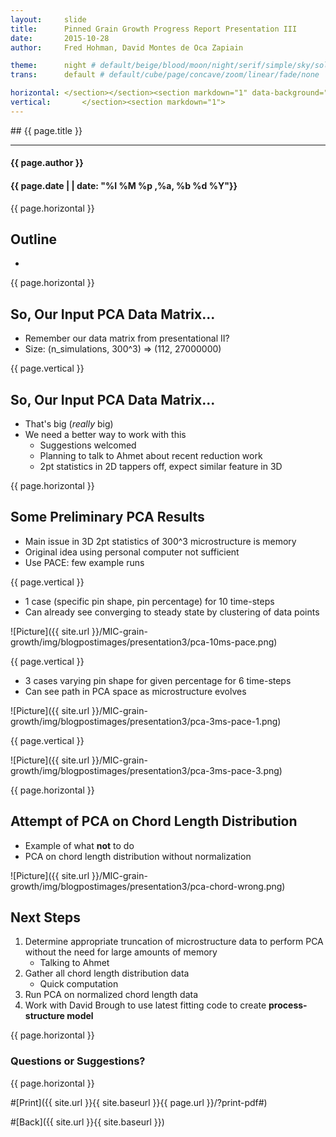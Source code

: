 ```yaml
---
layout:     slide
title:     	Pinned Grain Growth Progress Report Presentation III
date:      	2015-10-28
author:     Fred Hohman, David Montes de Oca Zapiain

theme:		night # default/beige/blood/moon/night/serif/simple/sky/solarized
trans:		default # default/cube/page/concave/zoom/linear/fade/none

horizontal:	</section></section><section markdown="1" data-background="http://ahmetcecen.github.io/project-pages/img/slidebackground.png"><section markdown="1">
vertical:		</section><section markdown="1">
---
```

<section markdown="1" data-background="http://ahmetcecen.github.io/project-pages/img/slidebackground.png"><section markdown="1">
## {{ page.title }}

<hr>

#### {{ page.author }}

#### {{ page.date | | date: "%I %M %p ,%a, %b %d %Y"}}

{{ page.horizontal }}

<!-- Start Writing Below in Markdown -->

## Outline

*

{{ page.horizontal }}

## So, Our Input PCA Data Matrix...

* Remember our data matrix from presentational II?
* Size: (n_simulations, 300^3) => (112, 27000000)

{{ page.vertical }}

## So, Our Input PCA Data Matrix...

* That's big (*really* big)
* We need a better way to work with this
	* Suggestions welcomed
	* Planning to talk to Ahmet about recent reduction work
	* 2pt statistics in 2D tappers off, expect similar feature in 3D

{{ page.horizontal }}

## Some Preliminary PCA Results 

* Main issue in 3D 2pt statistics of 300^3 microstructure is memory
* Original idea using personal computer not sufficient
* Use PACE: few example runs

{{ page.vertical }}

* 1 case (specific pin shape, pin percentage) for 10 time-steps
* Can already see converging to steady state by clustering of data points

![Picture]({{ site.url }}/MIC-grain-growth/img/blogpostimages/presentation3/pca-10ms-pace.png)

{{ page.vertical }}

* 3 cases varying pin shape for given percentage for 6 time-steps
* Can see path in PCA space as microstructure evolves

![Picture]({{ site.url }}/MIC-grain-growth/img/blogpostimages/presentation3/pca-3ms-pace-1.png)

{{ page.vertical }}

![Picture]({{ site.url }}/MIC-grain-growth/img/blogpostimages/presentation3/pca-3ms-pace-3.png)

{{ page.horizontal }}

## Attempt of PCA on Chord Length Distribution

* Example of what **not** to do
* PCA on chord length distribution without normalization

![Picture]({{ site.url }}/MIC-grain-growth/img/blogpostimages/presentation3/pca-chord-wrong.png)

## Next Steps

1. Determine appropriate truncation of microstructure data to perform PCA without the need for large amounts of memory
	* Talking to Ahmet
2. Gather all chord length distribution data
	* Quick computation
3. Run PCA on normalized chord length data
4. Work with David Brough to use latest fitting code to create **process-structure model**

{{ page.horizontal }}

# Questions or Suggestions?


<!-- End Here -->


{{ page.horizontal }}

#[Print]({{ site.url }}{{ site.baseurl }}{{ page.url }}/?print-pdf#)

#[Back]({{ site.url }}{{ site.baseurl }})

</section></section>

